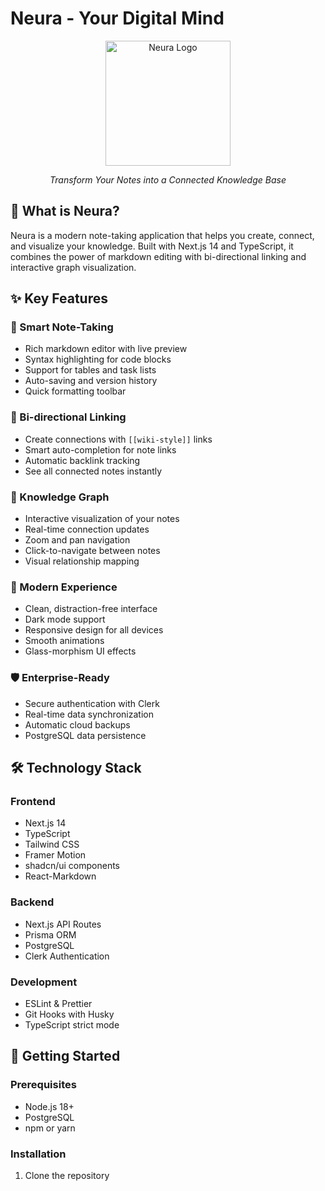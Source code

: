 # Neura - Your Digital Mind

<div align="center">
  <img src="public/logo.png" alt="Neura Logo" width="200"/>
  <p><em>Transform Your Notes into a Connected Knowledge Base</em></p>
</div>

## 🌟 What is Neura?

Neura is a modern note-taking application that helps you create, connect, and visualize your knowledge. Built with Next.js 14 and TypeScript, it combines the power of markdown editing with bi-directional linking and interactive graph visualization.

## ✨ Key Features

### 📝 Smart Note-Taking
- Rich markdown editor with live preview
- Syntax highlighting for code blocks
- Support for tables and task lists
- Auto-saving and version history
- Quick formatting toolbar

### 🔗 Bi-directional Linking
- Create connections with `[[wiki-style]]` links
- Smart auto-completion for note links
- Automatic backlink tracking
- See all connected notes instantly

### 🎯 Knowledge Graph
- Interactive visualization of your notes
- Real-time connection updates
- Zoom and pan navigation
- Click-to-navigate between notes
- Visual relationship mapping

### 🎨 Modern Experience
- Clean, distraction-free interface
- Dark mode support
- Responsive design for all devices
- Smooth animations
- Glass-morphism UI effects

### 🛡️ Enterprise-Ready
- Secure authentication with Clerk
- Real-time data synchronization
- Automatic cloud backups
- PostgreSQL data persistence

## 🛠️ Technology Stack

### Frontend
- Next.js 14
- TypeScript
- Tailwind CSS
- Framer Motion
- shadcn/ui components
- React-Markdown

### Backend
- Next.js API Routes
- Prisma ORM
- PostgreSQL
- Clerk Authentication

### Development
- ESLint & Prettier
- Git Hooks with Husky
- TypeScript strict mode

## 🚀 Getting Started

### Prerequisites
- Node.js 18+
- PostgreSQL
- npm or yarn

### Installation

1. Clone the repository